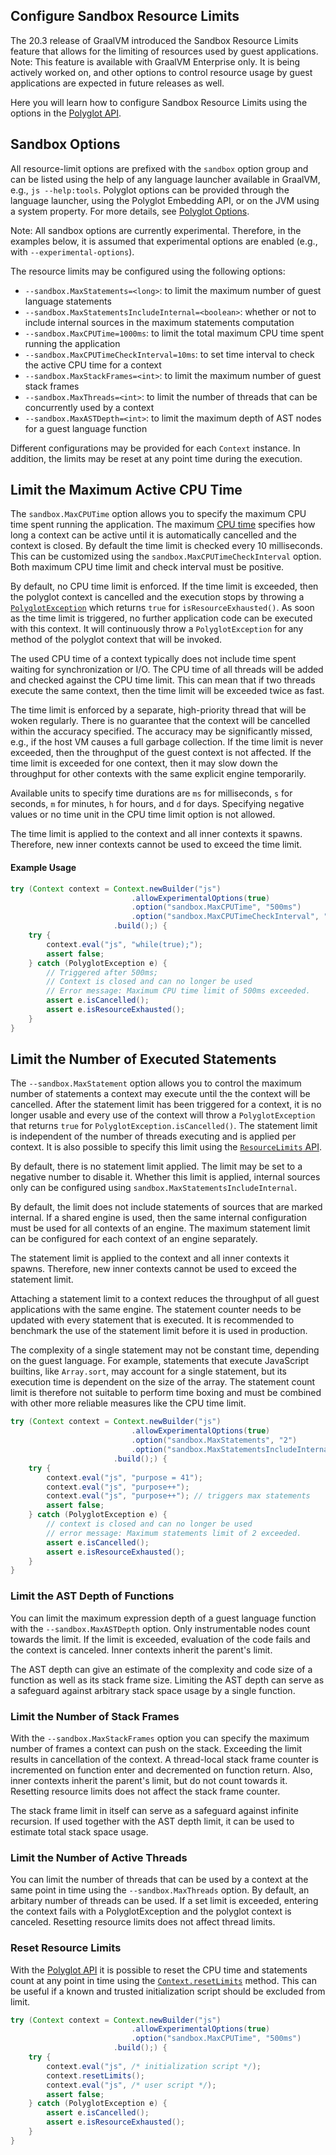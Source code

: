 ## Configure Sandbox Resource Limits

The 20.3 release of GraalVM introduced the Sandbox Resource Limits feature that allows for the limiting of resources used by guest applications.
Note: This feature is available with GraalVM Enterprise only. It is being actively worked on, and other options to control resource usage by guest applications are expected in future releases as well.

Here you will learn how to configure Sandbox Resource Limits using the options in the [Polyglot API](https://www.graalvm.org/truffle/javadoc/org/graalvm/polyglot/ResourceLimits.html).

## Sandbox Options

All resource-limit options are prefixed with the `sandbox` option group and can be listed using the help of any language launcher available in GraalVM, e.g., `js --help:tools`.
Polyglot options can be provided through the language launcher, using the Polyglot Embedding API, or on the JVM using a system property.
For more details, see [Polyglot Options](/reference-manual/polyglot-programming/#polyglot-options).

Note: All sandbox options are currently experimental. Therefore, in the examples below, it is assumed that experimental options are enabled (e.g., with `--experimental-options`).

The resource limits may be configured using the following options:

* `--sandbox.MaxStatements=<long>`: to limit the maximum number of guest language statements
* `--sandbox.MaxStatementsIncludeInternal=<boolean>`: whether or not to include internal sources in the maximum statements computation
* `--sandbox.MaxCPUTime=1000ms`: to limit the total maximum CPU time spent running the application
* `--sandbox.MaxCPUTimeCheckInterval=10ms`: to set time interval to check the active CPU time for a context
* `--sandbox.MaxStackFrames=<int>`: to limit the maximum number of guest stack frames
* `--sandbox.MaxThreads=<int>`: to limit the number of threads that can be concurrently used by a context
* `--sandbox.MaxASTDepth=<int>`: to limit the maximum depth of AST nodes for a guest language function

Different configurations may be provided for each `Context` instance.
In addition, the limits may be reset at any point time during the execution.

## Limit the Maximum Active CPU Time

The `sandbox.MaxCPUTime` option allows you to specify the maximum CPU time spent running the application.
The maximum [CPU time](https://docs.oracle.com/en/java/javase/11/docs/api/java.management/java/lang/management/ThreadMXBean.html#getThreadCpuTime(long)) specifies how long a context can be active until it is automatically cancelled and the context is closed.
By default the time limit is checked every 10 milliseconds.
This can be customized using the `sandbox.MaxCPUTimeCheckInterval` option.
Both maximum CPU time limit and check interval must be positive.

By default, no CPU time limit is enforced.
If the time limit is exceeded, then the polyglot context is cancelled and the execution stops by throwing a [`PolyglotException`](https://www.graalvm.org/sdk/javadoc/org/graalvm/polyglot/PolyglotException.html) which returns `true` for `isResourceExhausted()`.
As soon as the time limit is triggered, no further application code can be executed with this context.
It will continuously throw a `PolyglotException` for any method of the polyglot context that will be invoked.

The used CPU time of a context typically does not include time spent waiting for synchronization or I/O.
The CPU time of all threads will be added and checked against the CPU time limit.
This can mean that if two threads execute the same context, then the time limit will be exceeded twice as fast.

The time limit is enforced by a separate, high-priority thread that will be woken regularly.
There is no guarantee that the context will be cancelled within the accuracy specified.
The accuracy may be significantly missed, e.g., if the host VM causes a full garbage collection.
If the time limit is never exceeded, then the throughput of the guest context is not affected.
If the time limit is exceeded for one context, then it may slow down the throughput for other contexts with the same explicit engine temporarily.

Available units to specify time durations are `ms` for milliseconds, `s` for seconds, `m` for minutes, `h` for hours, and `d` for days.
Specifying negative values or no time unit in the CPU time limit option is not allowed.

The time limit is applied to the context and all inner contexts it spawns. Therefore, new
inner contexts cannot be used to exceed the time limit.

#### Example Usage

```java
try (Context context = Context.newBuilder("js")
                           .allowExperimentalOptions(true)
                           .option("sandbox.MaxCPUTime", "500ms")
                           .option("sandbox.MaxCPUTimeCheckInterval", "5ms")
                       .build();) {
    try {
        context.eval("js", "while(true);");
        assert false;
    } catch (PolyglotException e) {
        // Triggered after 500ms;
        // Context is closed and can no longer be used
        // Error message: Maximum CPU time limit of 500ms exceeded.
        assert e.isCancelled();
        assert e.isResourceExhausted();
    }
}
```

## Limit the Number of Executed Statements

The `--sandbox.MaxStatement` option allows you to control the maximum number of statements a context may execute until the the context will be cancelled.
After the statement limit has been triggered for a context, it is no longer usable and every use of the context will throw a `PolyglotException` that returns `true` for `PolyglotException.isCancelled()`.
The statement limit is independent of the number of threads executing and is applied per context.
It is also possible to specify this limit using the [`ResourceLimits` API](https://www.graalvm.org/truffle/javadoc/org/graalvm/polyglot/ResourceLimits.html).

By default, there is no statement limit applied.
The limit may be set to a negative number to disable it.
Whether this limit is applied, internal sources only can be configured using `sandbox.MaxStatementsIncludeInternal`.

By default, the limit does not include statements of sources that are marked internal.
If a shared engine is used, then the same internal configuration must be used for all contexts of an engine.
The maximum statement limit can be configured for each context of an engine separately.

The statement limit is applied to the context and all inner contexts it spawns.
Therefore, new inner contexts cannot be used to exceed the statement limit.

Attaching a statement limit to a context reduces the throughput of all guest applications with the same engine.
The statement counter needs to be updated with every statement that is executed.
It is recommended to benchmark the use of the statement limit before it is used in production.

The complexity of a single statement may not be constant time, depending on the guest language.
For example, statements that execute JavaScript builtins, like `Array.sort`, may account for a single statement, but its execution time is dependent on the size of the array.
The statement count limit is therefore not suitable to perform time boxing and must be combined with other more reliable measures like the CPU time limit.

```java
try (Context context = Context.newBuilder("js")
                           .allowExperimentalOptions(true)
                           .option("sandbox.MaxStatements", "2")
                           .option("sandbox.MaxStatementsIncludeInternal", "false")
                       .build();) {
    try {
        context.eval("js", "purpose = 41");
        context.eval("js", "purpose++");
        context.eval("js", "purpose++"); // triggers max statements
        assert false;
    } catch (PolyglotException e) {
        // context is closed and can no longer be used
        // error message: Maximum statements limit of 2 exceeded.
        assert e.isCancelled();
        assert e.isResourceExhausted();
    }
}
```

### Limit the AST Depth of Functions

You can limit the maximum expression depth of a guest language function with the `--sandbox.MaxASTDepth` option.
Only instrumentable nodes count towards the limit.
If the limit is exceeded, evaluation of the code fails and the context is canceled.
Inner contexts inherit the parent's limit.

The AST depth can give an estimate of the complexity and code size of a function as well as its stack frame size.
Limiting the AST depth can serve as a safeguard against arbitrary stack space usage by a single function.

### Limit the Number of Stack Frames

With the `--sandbox.MaxStackFrames` option you can specify the maximum number of frames a context can push on the stack.
Exceeding the limit results in cancellation of the context.
A thread-local stack frame counter is incremented on function enter and decremented on function return.
Also, inner contexts inherit the parent's limit, but do not count towards it.
Resetting resource limits does not affect the stack frame counter.

The stack frame limit in itself can serve as a safeguard against infinite recursion.
If used together with the AST depth limit, it can be used to estimate total stack space usage.

### Limit the Number of Active Threads

You can limit the number of threads that can be used by a context at the same point in time using the `--sandbox.MaxThreads` option.
By default, an arbitary number of threads can be used.
If a set limit is exceeded, entering the context fails with a PolyglotException and the polyglot context is canceled.
Resetting resource limits does not affect thread limits.

### Reset Resource Limits

With the [Polyglot API](https://www.graalvm.org/sdk/javadoc/) it is possible to reset the CPU time and statements count at any point in time using the [`Context.resetLimits`](https://www.graalvm.org/sdk/javadoc/org/graalvm/polyglot/Context.html#resetLimits--) method.
This can be useful if a known and trusted initialization script should be excluded from limit.

```java
try (Context context = Context.newBuilder("js")
                           .allowExperimentalOptions(true)
                           .option("sandbox.MaxCPUTime", "500ms")
                       .build();) {
    try {
        context.eval("js", /* initialization script */);
        context.resetLimits();
        context.eval("js", /* user script */);
        assert false;
    } catch (PolyglotException e) {
        assert e.isCancelled();
        assert e.isResourceExhausted();
    }
}
```
